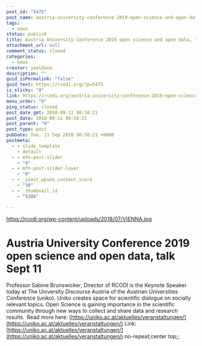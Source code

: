 ```yaml
---
post_id: "5475"
post_name: austria-university-conference-2019-open-science-and-open-data-talk-sept-11
tags:
  - news
status: publish
title: Austria University Conference 2019 open science and open data, talk Sept 11
attachment_url: null
comment_status: closed
categories:
  - news
creator: jealdana
description: ""
guid_isPermalink: "false"
guid_text: https://rcodi.org/?p=5475
is_sticky: "0"
link: https://rcodi.org/austria-university-conference-2019-open-science-and-open-data-talk-sept-11/
menu_order: "0"
ping_status: closed
post_date_gmt: 2018-09-11 00:58:21
post_date: 2018-09-11 00:58:21
post_parent: "0"
post_type: post
pubDate: Tue, 11 Sep 2018 00:58:21 +0000
postmeta:
  - - slide_template
    - default
  - - mfn-post-slider
    - "0"
  - - mfn-post-slider-layer
    - "0"
  - - _yoast_wpseo_content_score
    - "30"
  - - _thumbnail_id
    - "5388"

---
```


https://rcodi.org/wp-content/uploads/2018/07/VIENNA.jpg

# Austria University Conference 2019 open science and open data, talk Sept 11

Professor Sabine Brunswicker, Director of RCODI is the Keynote Speaker today at The University Discourse Austria of the Austrian Universities Conference (uniko). Uniko creates space for scientific dialogue on socially relevant topics. Open Science is gaining importance in the scientific community through new ways to collect and share data and research results.  Read more here: [https://uniko.ac.at/aktuelles/veranstaltungen/](https://uniko.ac.at/aktuelles/veranstaltungen/) Link: [https://uniko.ac.at/aktuelles/veranstaltungen/](https://uniko.ac.at/aktuelles/veranstaltungen/) no-repeat;center top;;
